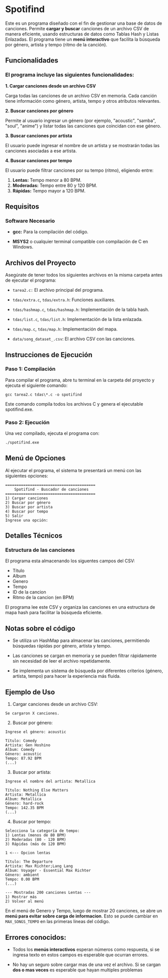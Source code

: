# Spotifind
Este es un programa diseñado con el fin de gestionar una base de datos de canciones. Permite **cargar y buscar** canciones de un archivo CSV de manera eficiente, usando estructuras de datos como Tablas Hash y Listas Enlazadas. El programa tiene un **menú interactivo** que facilita la búsqueda por género, artista y tempo (ritmo de la canción).

## Funcionalidades

### El programa incluye las siguientes funcionalidades:


**1. Cargar canciones desde un archivo CSV**

Carga todas las canciones de un archivo CSV en memoria. Cada canción tiene información como género, artista, tempo y otros atributos relevantes.

**2. Buscar canciones por género**

Permite al usuario ingresar un género (por ejemplo, "acoustic", "samba", "soul", "anime") y listar todas las canciones que coincidan con ese género.

**3. Buscar canciones por artista**

El usuario puede ingresar el nombre de un artista y se mostrarán todas las canciones asociadas a ese artista.

**4. Buscar canciones por tempo**

El usuario puede filtrar canciones por su tempo (ritmo), eligiendo entre:
  1) **Lentas:** Tempo menor a 80 BPM.
  2) **Moderadas:** Tempo entre 80 y 120 BPM.
  3) **Rápidas:** Tempo mayor a 120 BPM.

## Requisitos

### Software Necesario
- **gcc:** Para la compilación del código.

- **MSYS2** o cualquier terminal compatible con compilación de C en Windows.

## Archivos del Proyecto

Asegúrate de tener todos los siguientes archivos en la misma carpeta antes de ejecutar el programa:

- `tarea2.c:` El archivo principal del programa.

- `tdas/extra.c`, `tdas/extra.h`: Funciones auxiliares.

- `tdas/hashmap.c`, `tdas/hashmap.h`: Implementación de la tabla hash.

- `tdas/list.c`, `tdas/list.h`: Implementación de la lista enlazada.

- `tdas/map.c`, `tdas/map.h`: Implementación del mapa.

- `data/song_dataset_.csv`: El archivo CSV con las canciones.

## Instrucciones de Ejecución
### Paso 1: Compilación

Para compilar el programa, abre tu terminal en la carpeta del proyecto y ejecuta el siguiente comando:
```
gcc tarea2.c tdas\*.c -o spotifind
````
Este comando compila todos los archivos C y genera el ejecutable spotifind.exe.

### Paso 2: Ejecución

Una vez compilado, ejecuta el programa con:
````bash
./spotifind.exe
````

## Menú de Opciones

Al ejecutar el programa, el sistema te presentará un menú con las siguientes opciones:
```
========================================
    Spotifind - Buscador de canciones
========================================
1) Cargar canciones
2) Buscar por género
3) Buscar por artista
4) Buscar por tempo
5) Salir
Ingrese una opción: 
```


## Detalles Técnicos
### Estructura de las canciones

El programa esta almacenando los siguentes campos del CSV:

- Título
- Album
- Genero
- Tempo 
- ID de la cancion
- Ritmo de la cancion (en BPM)

El programa lee este CSV y organiza las canciones en una estructura de mapa hash para facilitar la búsqueda eficiente.

## Notas sobre el código
- Se utiliza un HashMap para almacenar las canciones, permitiendo búsquedas rápidas por género, artista y tempo.

- Las canciones se cargan en memoria y se pueden filtrar rápidamente sin necesidad de leer el archivo repetidamente.

- Se implementa un sistema de búsqueda por diferentes criterios (género, artista, tempo) para hacer la experiencia más fluida.

## Ejemplo de Uso

1. Cargar canciones desde un archivo CSV:
```
Se cargaron X canciones.
```
2. Buscar por género:
```
Ingrese el género: acoustic

Título: Comedy
Artista: Gen Hoshino
Album: Comedy
Género: acoustic
Tempo: 87.92 BPM
(...)
```
3. Buscar por artista:
```
Ingrese el nombre del artista: Metallica

Título: Nothing Else Matters
Artista: Metallica
Album: Metallica
Género: hard-rock
Tempo: 142.35 BPM
(...)
```
4. Buscar por tempo:
````
Selecciona la categoría de tempo:
1) Lentas (menos de 80 BPM)
2) Moderadas (80 - 120 BPM)
3) Rápidas (más de 120 BPM)

1 <--- Opcion lentas

Título: The Departure
Artista: Max Richter;Lang Lang
Album: Voyager - Essential Max Richter
Género: ambient
Tempo: 0.00 BPM
(...)

--- Mostradas 200 canciones Lentas ---
1) Mostrar más
2) Volver al menú
````
En el menú de Genero y Tempo, luego de mostrar 20 canciones, se abre un **menú para evitar sobre carga de informacion**. Esto se puede cambiar en `MAX_SONGS_TEMPO` en las primeras lineas del código.

## Errores conocidos:
- Todos los **menús interactivos** esperan números  como respuesta, si se ingresa texto en estos campos es esperable que ocurran errores.

- No hay un seguro sobre cargar mas de una vez el archivo. Si se cargan **dos o mas veces** es esperable que hayan multiples problemas

